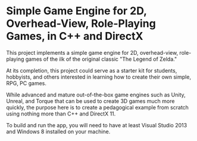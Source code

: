# Simple Game Engine for 2D, Overhead-View, Role-Playing Games, in C++ and DirectX
This project implements a simple game engine for 2D, overhead-view, role-playing games of the ilk of the original classic "The Legend of Zelda."

At its completion, this project could serve as a starter kit for students, hobbyists, and others interested in learning how to create their own simple, RPG, PC games.  

While advanced and mature out-of-the-box game engines such as Unity, Unreal, and Torque that can be used to create 3D games much more quickly, the purpose here is to create a pedagogical example from scratch using nothing more than C++ and DirectX 11.

To build and run the app, you will need to have at least Visual Studio 2013 and Windows 8 installed on your machine.

